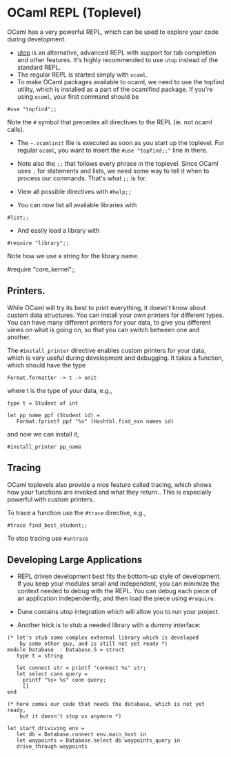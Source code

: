 # OCaml REPL (Toplevel)

OCaml has a very powerful REPL, which can be used to explore your code during development.

* [utop](https://github.com/ocaml-community/utop)
is an alternative, advanced REPL with support for tab completion and other features.
It's highly recommended to use `utop` instead of the standard REPL.
* The regular REPL is started simply with `ocaml`.
* To make OCaml packages available to ocaml, we need to use the topfind utility,
which is installed as a part of the ocamlfind package.
If you're using `ocaml`, your first command should be

```
#use "topfind";;
```
Note the `#` symbol that precedes all directives to the REPL (ie. not ocaml calls).

* The `~.ocamlinit` file is executed as soon as you start up the toplevel.
For regular `ocaml`, you want to insert the `#use "topfind;;"` line in there.

* Note also the `;;` that follows every phrase in the toplevel.
Since OCaml uses `;` for statements and lists, we need some way to tell it when to process our commands.
That's what `;;` is for.

* View all possible directives with `#help;;`

* You can now list all available libraries with

```
#list;;
```

* And easily load a library with

```
#require "library";;
```

Note how we use a string for the library name.

#require "core_kernel";;

## Printers.

While OCaml will try its best to print everything, it doesn't know about custom data structures.
You can install your own printers for different types.
You can have many different printers for your data, to give you different views on what is going on,
so that you can switch between one and another.

The `#install_printer` directive enables custom printers for your data, which is very useful during development and debugging.
It takes a function, which should have the type

```
Format.formatter -> t -> unit
```
where t is the type of your data, e.g.,

```
type t = Student of int

let pp_name ppf (Student id) = 
   Format.fprintf ppf "%s" (Hashtbl.find_exn names id)
```

and now we can install it,

```
#install_printer pp_name
```

## Tracing

OCaml toplevels also provide a nice feature called tracing,
which shows how your functions are invoked and what they return..
This is especially powerful with custom printers.

To trace a function use the `#trace` directive, e.g.,

```
#trace find_best_student;;
```

To stop tracing use `#untrace`

## Developing Large Applications

* REPL driven development best fits the bottom-up style of development.
If you keep your modules small and independent, you can minimize the context needed to debug with the REPL.
You can debug each piece of an application independently, and then load the piece using `#require`.

* Dune contains utop integration which will allow you to run your project.

* Another trick is to stub a needed library with a dummy interface:

```
(* let's stub some complex external library which is developed 
    by some other guy, and is still not yet ready *)
module Database  : Database.S = struct 
   type t = string
   
   let connect str = printf "connect %s" str; 
   let select conn query = 
     printf "%s> %s" conn query;
     []
end

(* here comes our code that needs the database, which is not yet ready,
    but it doesn't stop us anymore *)

let start_driviving env = 
   let db = Database.connect env.main_host in
   let waypoints = Database.select db waypoints_query in
   drive_through waypoints
```
